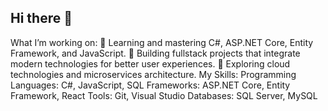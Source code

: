 ## Hi there 👋


What I’m working on:
🌱 Learning and mastering C#, ASP.NET Core, Entity Framework, and JavaScript.
🔨 Building fullstack projects that integrate modern technologies for better user experiences.
🚀 Exploring cloud technologies and microservices architecture.
My Skills:
Programming Languages: C#, JavaScript, SQL
Frameworks: ASP.NET Core, Entity Framework, React
Tools: Git, Visual Studio
Databases: SQL Server, MySQL

